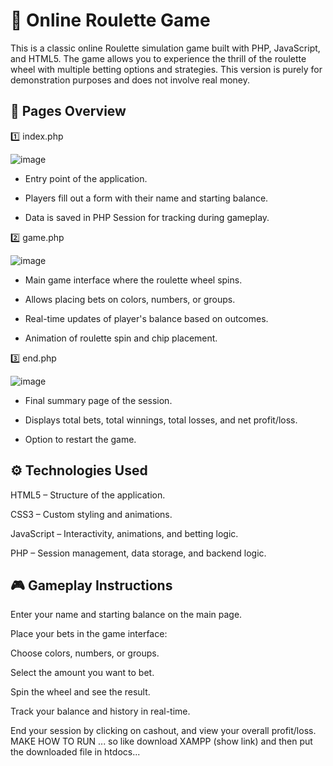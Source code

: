 # 🎲 Online Roulette Game

This is a classic online Roulette simulation game built with PHP, JavaScript, and HTML5. The game allows you to experience the thrill of the roulette wheel with multiple betting options and strategies. This version is purely for demonstration purposes and does not involve real money.


## 📌 Pages Overview


1️⃣ index.php

![image](https://github.com/user-attachments/assets/1f2ba536-15d7-4f8e-a0cd-48d8babdeceb)


- Entry point of the application.

- Players fill out a form with their name and starting balance.

- Data is saved in PHP Session for tracking during gameplay.

2️⃣ game.php

![image](https://github.com/user-attachments/assets/0d238de0-b9b4-40a2-95f0-47020028cfbb)


- Main game interface where the roulette wheel spins.

- Allows placing bets on colors, numbers, or groups.

- Real-time updates of player's balance based on outcomes.

- Animation of roulette spin and chip placement.

3️⃣ end.php

![image](https://github.com/user-attachments/assets/83e6822c-7b72-493b-969d-164a6579073f)


- Final summary page of the session.

- Displays total bets, total winnings, total losses, and net profit/loss.

- Option to restart the game.

## 

## ⚙️ Technologies Used

HTML5 – Structure of the application.

CSS3 – Custom styling and animations.

JavaScript – Interactivity, animations, and betting logic.

PHP – Session management, data storage, and backend logic.

## 🎮 Gameplay Instructions

Enter your name and starting balance on the main page.

Place your bets in the game interface:

Choose colors, numbers, or groups.

Select the amount you want to bet.

Spin the wheel and see the result.

Track your balance and history in real-time.

End your session by clicking on cashout, and view your overall profit/loss.
MAKE HOW TO RUN ... so like download XAMPP (show link) and then put the downloaded file in htdocs...
